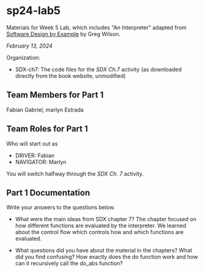 # sp24-lab5

Materials for Week 5 Lab, which includes "An Interpreter" adapted from [Software Design by Example](https://third-bit.com/sdxpy/) by Greg Wilson.

_February 13, 2024_

Organization:

- SDX-ch7: The code files for the _SDX Ch.7_ activity (as downloaded directly from the book website, unmodified)

## Team Members for Part 1

Fabian Gabriel, marlyn Estrada

## Team Roles for Part 1

Who will start out as

- DRIVER: Fabian
- NAVIGATOR: Marlyn

You will switch halfway through the _SDX Ch. 7_ activity.

## Part 1 Documentation

Write your answers to the questions below.

- What were the main ideas from SDX chapter 7?
  The chapter focused on how different functions are evaluated by the interpreter. We learned about the control flow which controls how and which functions are evaluated.

- What questions did you have about the material in the chapters? What did you find confusing?
  How exactly does the do function work and how can it recursively call the do_abs function?

